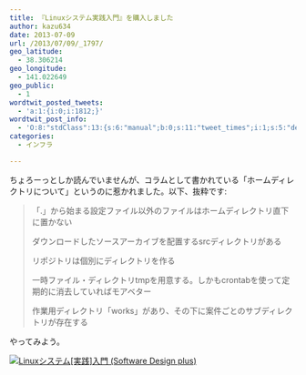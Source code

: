 ```yaml
---
title: 『Linuxシステム実践入門』を購入しました
author: kazu634
date: 2013-07-09
url: /2013/07/09/_1797/
geo_latitude:
  - 38.306214
geo_longitude:
  - 141.022649
geo_public:
  - 1
wordtwit_posted_tweets:
  - 'a:1:{i:0;i:1812;}'
wordtwit_post_info:
  - 'O:8:"stdClass":13:{s:6:"manual";b:0;s:11:"tweet_times";i:1;s:5:"delay";i:0;s:7:"enabled";i:1;s:10:"separation";s:2:"60";s:7:"version";s:3:"3.7";s:14:"tweet_template";b:0;s:6:"status";i:2;s:6:"result";a:0:{}s:13:"tweet_counter";i:2;s:13:"tweet_log_ids";a:1:{i:0;i:1812;}s:9:"hash_tags";a:0:{}s:8:"accounts";a:1:{i:0;s:7:"kazu634";}}'
categories:
  - インフラ

---
```

<div class="entry-content">
<p>
    ちょろーっとしか読んでいませんが、コラムとして書かれている「ホームディレクトリについて」というのに惹かれました。以下、抜粋です:
</p>
  
<blockquote>
<p>
      「.」から始まる設定ファイル以外のファイルはホームディレクトリ直下に置かない
</p>
    
<p>
      ダウンロードしたソースアーカイブを配置するsrcディレクトリがある
</p>
    
<p>
      リポジトリは個別にディレクトリを作る
</p>
    
<p>
      一時ファイル・ディレクトリtmpを用意する。しかもcrontabを使って定期的に消去していればモアベター
</p>
    
<p>
      作業用ディレクトリ「works」があり、その下に案件ごとのサブディレクトリが存在する
</p>
</blockquote>
  
<p>
    やってみよう。
</p>
  
<p>
<a href="https://www.amazon.co.jp/exec/obidos/ASIN/4774158135/simsnes-22/ref=nosim/" onclick="__gaTracker('send', 'event', 'outbound-article', 'https://www.amazon.co.jp/exec/obidos/ASIN/4774158135/simsnes-22/ref=nosim/', '');" name="amazletlink" target="_blank"><img src="https://images-na.ssl-images-amazon.com/images/I/51MF2agwTmL._SL160_.jpg" alt="Linuxシステム[実践]入門 (Software Design plus)" style="border: none;" /></a>
</p>
</div>

